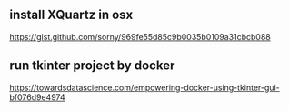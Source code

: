 ## install XQuartz in osx

https://gist.github.com/sorny/969fe55d85c9b0035b0109a31cbcb088

## run tkinter project by docker

https://towardsdatascience.com/empowering-docker-using-tkinter-gui-bf076d9e4974